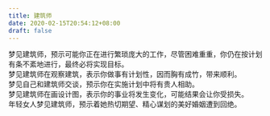 ```yaml
---
title: 建筑师
date: 2020-02-15T20:54:12+08:00
draft: false
---
```


梦见建筑师，预示可能你正在进行繁琐庞大的工作，尽管困难重重，你仍在按计划有条不紊地进行，最终必将实现目标。<br>
梦见建筑师在观察建筑，表示你做事有计划性，因而胸有成竹，带来顺利。<br>
梦见自己和建筑师交谈，预示你在实施计划中将有贵人相助。<br>
梦见建筑师在画设计图，表示你的事业将发生变化，可能结果会让你受损失。<br>
年轻女人梦见建筑师，预示着她热切期望、精心谋划的美好婚姻遭到回绝。<br>
